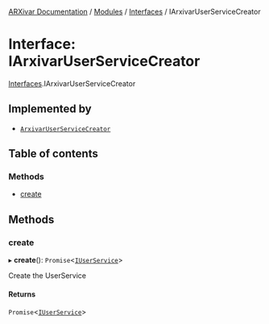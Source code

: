 [ARXivar Documentation](../README.md) / [Modules](../modules.md) / [Interfaces](../modules/Interfaces.md) / IArxivarUserServiceCreator

# Interface: IArxivarUserServiceCreator

[Interfaces](../modules/Interfaces.md).IArxivarUserServiceCreator

## Implemented by

- [`ArxivarUserServiceCreator`](../classes/ArxivarUserServiceCreator.ArxivarUserServiceCreator-1.md)

## Table of contents

### Methods

- [create](Interfaces.IArxivarUserServiceCreator.md#create)

## Methods

### create

▸ **create**(): `Promise`<[`IUserService`](Interfaces.IUserService.md)\>

Create the UserService

#### Returns

`Promise`<[`IUserService`](Interfaces.IUserService.md)\>
